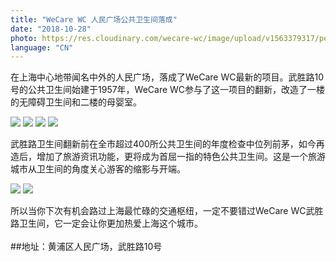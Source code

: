 ```yaml
---
title: "WeCare WC 人民广场公共卫生间落成"
date: "2018-10-28"
photo: https://res.cloudinary.com/wecare-wc/image/upload/v1563379317/peoples%20square/accessible-room.jpg
language: "CN"
---
```


在上海中心地带闻名中外的人民广场，落成了WeCare WC最新的项目。武胜路10号的公共卫生间始建于1957年，WeCare WC参与了这一项目的翻新，改造了一楼的无障碍卫生间和二楼的母婴室。

![](https://res.cloudinary.com/wecare-wc/image/upload/v1559140331/peoples%20square/facade.jpg)
![](https://res.cloudinary.com/wecare-wc/image/upload/v1559140324/peoples%20square/urinals.jpg)
![](https://res.cloudinary.com/wecare-wc/image/upload/v1559140325/peoples%20square/accessible-room-1.jpg)
![](https://res.cloudinary.com/wecare-wc/image/upload/v1559140333/peoples%20square/nursing-room-1.jpg)

武胜路卫生间翻新前在全市超过400所公共卫生间的年度检查中位列前茅，如今再造后，增加了旅游资讯功能，更将成为首屈一指的特色公共卫生间。这是一个旅游城市从卫生间的角度关心游客的缩影与开端。

![](https://res.cloudinary.com/wecare-wc/image/upload/v1559140327/peoples%20square/accessible-room-3.jpg)
![](https://res.cloudinary.com/wecare-wc/image/upload/v1559140324/peoples%20square/nursing-room-2.jpg)

所以当你下次有机会路过上海最忙碌的交通枢纽，一定不要错过WeCare WC武胜路卫生间，它一定会让你更加热爱上海这个城市。
<br>
<br>
##地址：黄浦区人民广场，武胜路10号
